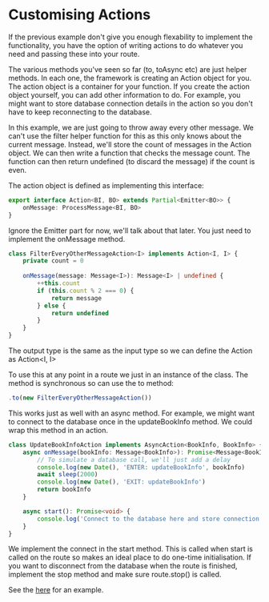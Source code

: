# Customising Actions

If the previous example don't give you enough flexability to implement the functionality, you have the option of writing actions to do whatever you need and passing these into your route.

The various methods you've seen so far (to, toAsync etc) are just helper methods. In each one, the framework is creating an Action object for you. The action object is a container for your function. If you create the action object yourself, you can add other information to do. For example, you might want to store database connection details in the action so you don't have to keep reconnecting to the database.

In this example, we are just going to throw away every other message. We can't use the filter helper function for this as this only knows about the current message. Instead, we'll store the count of messages in the Action object. We can then write a function that checks the message count. The function can then return undefined (to discard the message) if the count is even.

The action object is defined as implementing this interface:
```typescript
export interface Action<BI, BO> extends Partial<Emitter<BO>> {
    onMessage: ProcessMessage<BI, BO>
}
```
Ignore the Emitter part for now, we'll talk about that later. You just need to implement the onMessage method.

```typescript
class FilterEveryOtherMessageAction<I> implements Action<I, I> {
    private count = 0
    
    onMessage(message: Message<I>): Message<I> | undefined {
        ++this.count
        if (this.count % 2 === 0) {
            return message
        } else {
            return undefined
        }
    }
}
```
The output type is the same as the input type so we can define the Action as Action<I, I>

To use this at any point in a route we just in an instance of the class. The method is synchronous so can use the to method:

```typescript
.to(new FilterEveryOtherMessageAction())
```

This works just as well with an async method. For example, we might want to connect to the database once in the updateBookInfo method. We could wrap this method in an action. 
```typescript
class UpdateBookInfoAction implements AsyncAction<BookInfo, BookInfo> {
    async onMessage(bookInfo: Message<BookInfo>): Promise<Message<BookInfo>> {
        // To simulate a database call, we'll just add a delay
        console.log(new Date(), 'ENTER: updateBookInfo', bookInfo)
        await sleep(2000)
        console.log(new Date(), 'EXIT: updateBookInfo')
        return bookInfo
    }

    async start(): Promise<void> {
        console.log('Connect to the database here and store connection in a field')
    }
}
```

We implement the connect in the start method. This is called when start is called on the route so makes an ideal place to do one-time initialisation. If you want to disconnect from the database when the route is finished, implement the stop method and make sure route.stop() is called.

See the [here](6-CustomisingActions.spec.ts) for an example.
